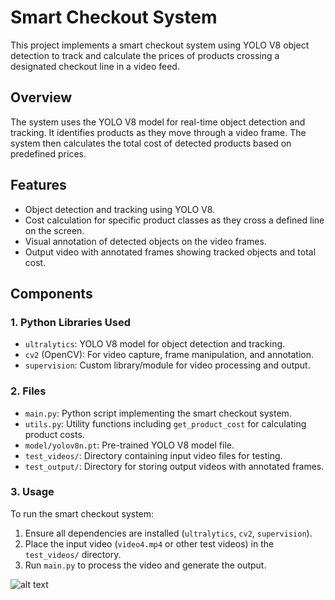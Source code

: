 # Smart Checkout System

This project implements a smart checkout system using YOLO V8 object detection to track and calculate the prices of products crossing a designated checkout line in a video feed.

## Overview

The system uses the YOLO V8 model for real-time object detection and tracking. It identifies products as they move through a video frame. The system then calculates the total cost of detected products based on predefined prices.

## Features

- Object detection and tracking using YOLO V8.
- Cost calculation for specific product classes as they cross a defined line on the screen.
- Visual annotation of detected objects on the video frames.
- Output video with annotated frames showing tracked objects and total cost.

## Components

### 1. Python Libraries Used

- `ultralytics`: YOLO V8 model for object detection and tracking.
- `cv2` (OpenCV): For video capture, frame manipulation, and annotation.
- `supervision`: Custom library/module for video processing and output.

### 2. Files

- `main.py`: Python script implementing the smart checkout system.
- `utils.py`: Utility functions including `get_product_cost` for calculating product costs.
- `model/yolov8n.pt`: Pre-trained YOLO V8 model file.
- `test_videos/`: Directory containing input video files for testing.
- `test_output/`: Directory for storing output videos with annotated frames.

### 3. Usage

To run the smart checkout system:

1. Ensure all dependencies are installed (`ultralytics`, `cv2`, `supervision`).
2. Place the input video (`video4.mp4` or other test videos) in the `test_videos/` directory.
3. Run `main.py` to process the video and generate the output.

![alt text](outputn.gif)
